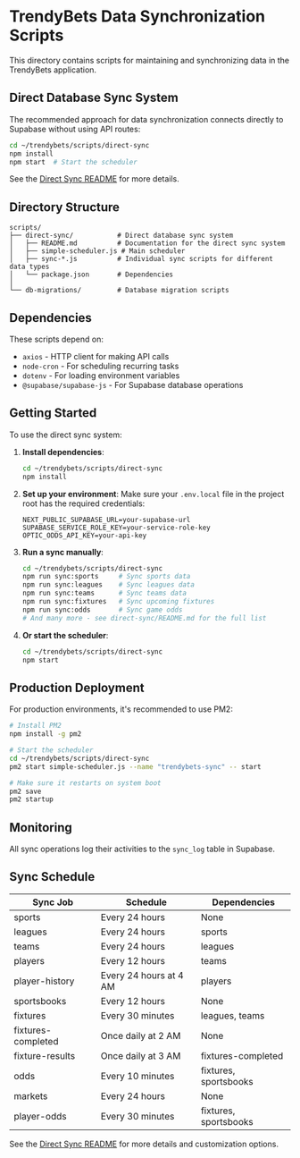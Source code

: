 # TrendyBets Data Synchronization Scripts

This directory contains scripts for maintaining and synchronizing data in the TrendyBets application.

## Direct Database Sync System

The recommended approach for data synchronization connects directly to Supabase without using API routes:

```bash
cd ~/trendybets/scripts/direct-sync
npm install
npm start  # Start the scheduler
```

See the [Direct Sync README](./direct-sync/README.md) for more details.

## Directory Structure

```
scripts/
├── direct-sync/           # Direct database sync system
│   ├── README.md          # Documentation for the direct sync system
│   ├── simple-scheduler.js # Main scheduler
│   ├── sync-*.js          # Individual sync scripts for different data types
│   └── package.json       # Dependencies
│
└── db-migrations/         # Database migration scripts
```

## Dependencies

These scripts depend on:
- `axios` - HTTP client for making API calls
- `node-cron` - For scheduling recurring tasks
- `dotenv` - For loading environment variables
- `@supabase/supabase-js` - For Supabase database operations

## Getting Started

To use the direct sync system:

1. **Install dependencies**:
   ```bash
   cd ~/trendybets/scripts/direct-sync
   npm install
   ```

2. **Set up your environment**:
   Make sure your `.env.local` file in the project root has the required credentials:
   ```
   NEXT_PUBLIC_SUPABASE_URL=your-supabase-url
   SUPABASE_SERVICE_ROLE_KEY=your-service-role-key
   OPTIC_ODDS_API_KEY=your-api-key
   ```

3. **Run a sync manually**:
   ```bash
   cd ~/trendybets/scripts/direct-sync
   npm run sync:sports     # Sync sports data
   npm run sync:leagues    # Sync leagues data
   npm run sync:teams      # Sync teams data
   npm run sync:fixtures   # Sync upcoming fixtures
   npm run sync:odds       # Sync game odds
   # And many more - see direct-sync/README.md for the full list
   ```

4. **Or start the scheduler**:
   ```bash
   cd ~/trendybets/scripts/direct-sync
   npm start
   ```

## Production Deployment

For production environments, it's recommended to use PM2:

```bash
# Install PM2
npm install -g pm2

# Start the scheduler
cd ~/trendybets/scripts/direct-sync
pm2 start simple-scheduler.js --name "trendybets-sync" -- start

# Make sure it restarts on system boot
pm2 save
pm2 startup
```

## Monitoring

All sync operations log their activities to the `sync_log` table in Supabase.

## Sync Schedule

| Sync Job | Schedule | Dependencies |
|----------|----------|--------------|
| sports | Every 24 hours | None |
| leagues | Every 24 hours | sports |
| teams | Every 24 hours | leagues |
| players | Every 12 hours | teams |
| player-history | Every 24 hours at 4 AM | players |
| sportsbooks | Every 12 hours | None |
| fixtures | Every 30 minutes | leagues, teams |
| fixtures-completed | Once daily at 2 AM | None |
| fixture-results | Once daily at 3 AM | fixtures-completed |
| odds | Every 10 minutes | fixtures, sportsbooks |
| markets | Every 24 hours | None |
| player-odds | Every 30 minutes | fixtures, sportsbooks |

See the [Direct Sync README](./direct-sync/README.md) for more details and customization options. 